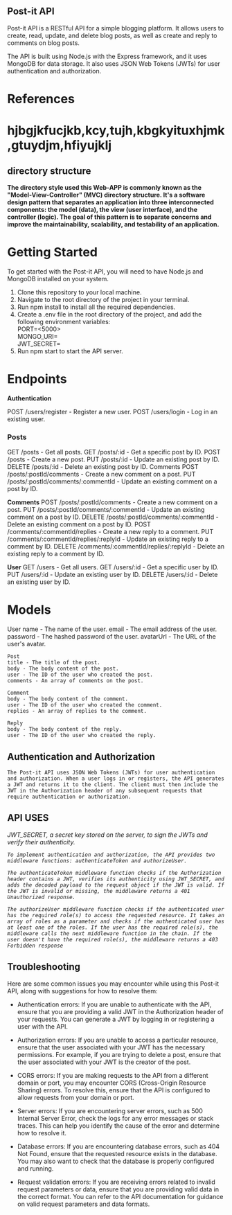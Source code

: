 ## Post-it API

<p>Post-it API is a RESTful API for a simple blogging platform. It allows users to create, read, update, and delete blog posts, as well as create and reply to comments on blog posts.

The API is built using Node.js with the Express framework, and it uses MongoDB for data storage. It also uses JSON Web Tokens (JWTs) for user authentication and authorization.</p>

<h1>References <h1>
 hjbgjkfucjkb,kcy,tujh,kbgkyituxhjmk,gtuydjm,hfiyujklj 

## directory structure ##
<b> The directory style used this Web-APP is commonly known as the "Model-View-Controller" (MVC) directory structure. It's a software design pattern that separates an application into three interconnected components: the model (data), the view (user interface), and the controller (logic). The goal of this pattern is to separate concerns and improve the maintainability, scalability, and testability of an application.
</b>


# Getting Started
 To get started with the Post-it API, you will need to have Node.js and MongoDB installed on your system.


<ol>
    <li>Clone this repository to your local machine.</li>
    <li>Navigate to the root directory of the project in your terminal.</li>
    <li>Run npm install to install all the required dependencies.</li>
    <li>Create a .env file in the root directory of the project, and add the following environment variables:</li>
    PORT=<5000> <br>
    MONGO_URI=<mongodb+srv://admin:Jxk5VzRrbzAoXXVi@cluster2.j2yrznc.mongodb.net/post-itsocial?retryWrites=true&w=majority><br>
    JWT_SECRET=<mysecretkey>

   <li>Run npm start to start the API server.</li>

</ol> 

# Endpoints
 <b>Authentication</b>

<p> POST /users/register - Register a new user.
    POST /users/login - Log in an existing user.
<h3>Posts</h3>
    GET /posts - Get all posts.
    GET /posts/:id - Get a specific post by ID.
    POST /posts - Create a new post.
    PUT /posts/:id - Update an existing post by ID.
    DELETE /posts/:id - Delete an existing post by ID.
    Comments  POST /posts/:postId/comments - Create a new comment on a post.
    PUT /posts/:postId/comments/:commentId - Update an existing comment on a post by ID.
</p>

<p>
 <b>Comments</b>
    POST /posts/:postId/comments - Create a new comment on a post.
    PUT /posts/:postId/comments/:commentId - Update an existing comment on a post by ID.
    DELETE /posts/:postId/comments/:commentId - Delete an existing comment on a post by ID.
    POST /comments/:commentId/replies - Create a new reply to a comment.
    PUT /comments/:commentId/replies/:replyId - Update an existing reply to a comment by ID.
    DELETE /comments/:commentId/replies/:replyId - Delete an existing reply to a comment by ID.
</p>
  <b>User</b>  
    GET /users - Get all users.
    GET /users/:id - Get a specific user by ID.
    PUT /users/:id - Update an existing user by ID.
    DELETE /users/:id - Delete an existing user by ID.
</p>


# Models
  <p>
    User
    name - The name of the user.
    email - The email address of the user.
    password - The hashed password of the user.
    avatarUrl - The URL of the user's avatar.

    Post
    title - The title of the post.
    body - The body content of the post.
    user - The ID of the user who created the post.
    comments - An array of comments on the post.

    Comment
    body - The body content of the comment.
    user - The ID of the user who created the comment.
    replies - An array of replies to the comment.

    Reply
    body - The body content of the reply.
    user - The ID of the user who created the reply.
  </p>

  ## Authentication and Authorization
    The Post-it API uses JSON Web Tokens (JWTs) for user authentication and authorization. When a user logs in or registers, the API generates a JWT and returns it to the client. The client must then include the JWT in the Authorization header of any subsequent requests that require authentication or authorization.

<h2>API USES </h2> 
<i>
  JWT_SECRET, a secret key stored on the server, to sign the JWTs and verify their authenticity.

    To implement authentication and authorization, the API provides two middleware functions: authenticateToken and authorizeUser.

    The authenticateToken middleware function checks if the Authorization header contains a JWT, verifies its authenticity using JWT_SECRET, and adds the decoded payload to the request object if the JWT is valid. If the JWT is invalid or missing, the middleware returns a 401 Unauthorized response.

    The authorizeUser middleware function checks if the authenticated user has the required role(s) to access the requested resource. It takes an array of roles as a parameter and checks if the authenticated user has at least one of the roles. If the user has the required role(s), the middleware calls the next middleware function in the chain. If the user doesn't have the required role(s), the middleware returns a 403 Forbidden response
</i>



## Troubleshooting

Here are some common issues you may encounter while using this Post-it API, along with suggestions for how to resolve them:

* Authentication errors: If you are unable to authenticate with the API, ensure that you are providing a valid JWT in the Authorization   header of your requests. You can generate a JWT by logging in or registering a user with the API.

* Authorization errors: If you are unable to access a particular resource, ensure that the user associated with your JWT has the necessary permissions. For example, if you are trying to delete a post, ensure that the user associated with your JWT is the creator of the post.

* CORS errors: If you are making requests to the API from a different domain or port, you may encounter CORS (Cross-Origin Resource Sharing) errors. To resolve this, ensure that the API is configured to allow requests from your domain or port.

* Server errors: If you are encountering server errors, such as 500 Internal Server Error, check the logs for any error messages or stack traces. This can help you identify the cause of the error and determine how to resolve it.

* Database errors: If you are encountering database errors, such as 404 Not Found, ensure that the requested resource exists in the database. You may also want to check that the database is properly configured and running.

* Request validation errors: If you are receiving errors related to invalid request parameters or data, ensure that you are providing valid data in the correct format. You can refer to the API documentation for guidance on valid request parameters and data formats.




